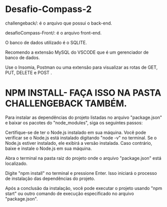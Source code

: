 # Desafio-Compass-2
challengeback/: é o arquivo que possui o back-end.

desafioCompass-Front/: é o arquivo front-end.

O banco de dados utilizado é o SQLITE. 

Recomendo a extensão MySQL do VSCODE que é um gerenciador de banco de dados.

Use o Insomia, Postman ou uma extensão para visualizar as rotas de GET, PUT, DELETE e POST
.
# NPM INSTALL- FAÇA ISSO NA PASTA CHALLENGEBACK TAMBÉM.

Para instalar as dependências do projeto listadas no arquivo "package.json" e baixar os pacotes do "node_modules", siga os seguintes passos:

Certifique-se de ter o Node.js instalado em sua máquina. Você pode verificar se o Node.js está instalado digitando "node -v" no terminal. Se o Node.js estiver instalado, ele exibirá a versão instalada. Caso contrário, baixe e instale o Node.js em sua máquina.

Abra o terminal na pasta raiz do projeto onde o arquivo "package.json" está localizado.

Digite "npm install" no terminal e pressione Enter. Isso iniciará o processo de instalação das dependências do projeto.

Após a conclusão da instalação, você pode executar o projeto usando "npm start" ou outro comando de execução especificado no arquivo "package.json".


